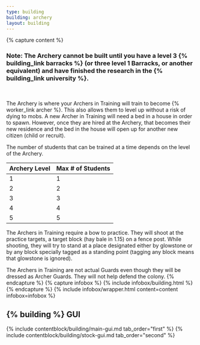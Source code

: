 ```yaml
---
type: building
building: archery
layout: building
---
```

{% capture content %}
### Note: The Archery cannot be built until you have a level 3 {% building_link barracks %} (or three level 1 Barracks, or another equivalent) and have finished the research in the {% building_link university %}.
<BR>

The Archery is where your Archers in Training will train to become {% worker_link archer %}. This also allows them to level up without a risk of dying to mobs. A new Archer in Training will need a bed in a house in order to spawn. However, once they are hired at the Archery, that becomes their new residence and the bed in the house will open up for another new citizen (child or recruit).

The number of students that can be trained at a time depends on the level of the Archery. 

| Archery Level | Max # of Students |
|---------------|-------------------|
| 1             | 1                 |
| 2             | 2                 |
| 3             | 3                 |
| 4             | 4                 |
| 5             | 5                 |

The Archers in Training require a bow to practice. They will shoot at the practice targets, a target block (hay bale in 1.15) on a fence post. While shooting, they will try to stand at a place designated either by glowstone or by any block specially tagged as a standing point (tagging any block means that glowstone is ignored).

The Archers in Training are not actual Guards even though they will be dressed as Archer Guards. They will not help defend the colony.
{% endcapture %}
{% capture infobox %}
{% include infobox/building.html %}
{% endcapture %}
{% include infobox/wrapper.html content=content infobox=infobox %}

## {% building %} GUI

{% include contentblock/building/main-gui.md tab_order="first" %}
{% include contentblock/building/stock-gui.md tab_order="second" %}